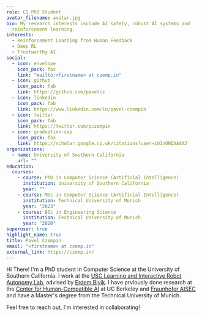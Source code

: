 ```yaml
---
role: CS PhD Student
avatar_filename: avatar.jpg
bio: My research interests include AI safety, robust AI systems and
  reinforcement learning.
interests:
  - Reinforcement Learning from Human Feedback
  - Deep RL
  - Trustworthy AI
social:
  - icon: envelope
    icon_pack: fas
    link: "mailto:<firstname> at czemp.in"
  - icon: github
    icon_pack: fab
    link: https://github.com/pavelcz
  - icon: linkedin
    icon_pack: fab
    link: https://www.linkedin.com/in/pavel-czempin
  - icon: twitter
    icon_pack: fab
    link: https://twitter.com/pczempin
  - icon: graduation-cap
    icon_pack: fas
    link: https://scholar.google.co.uk/citations?user=1O1nONQAAAAJ
organizations:
  - name: University of Southern California
    url: ""
education:
  courses:
    - course: PhD in Computer Science (Artificial Intelligence)
      institution: University of Southern California
      year: ""
    - course: MSc in Computer Science (Artificial Intelligence)
      institution: Technical University of Munich
      year: "2023"
    - course: BSc in Engineering Science
      institution: Technical University of Munich
      year: "2020"
superuser: true
highlight_name: true
title: Pavel Czempin
email: "<firstname> at czemp.in"
external_link: https://czemp.in/
---
```

Hi There! I'm a PhD student in Computer Science at the University of Southern California. I work at the [USC Learning and Interactive Robot Autonomy Lab](https://liralab.usc.edu/), advised by [Erdem Biyik](https://ebiyik.github.io/). 
I have prviously done research at the [Center for Human-Compatible AI](https://humancompatible.ai/) at UC Berkeley and [Fraunhofer AISEC](https://www.aisec.fraunhofer.de/) and have a Master's degree from the Technical University of Munich.

Feel free to reach out, I'm interested in collaborating!
